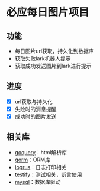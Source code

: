 # 必应每日图片项目

## 功能

- 每日图片url获取，持久化到数据库
- 获取失败lark机器人提示
- 获取成功发送图片到lark进行提示

## 进度
- [x] url获取与持久化
- [x] 失败时的消息提醒
- [x] 成功时的图片发送

## 相关库

- [goquery](https://github.com/PuerkitoBio/goquery)：html解析库
- [gorm](https://github.com/jinzhu/gorm)：ORM库
- [logrus](https://github.com/sirupsen/logrus)：日志打印相关
- [testify](https://github.com/stretchr/testify)：测试相关，断言使用
- [mysql](https://github.com/go-sql-driver/mysql)：数据库驱动
